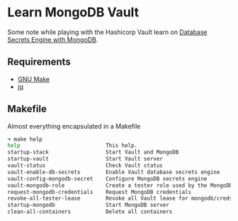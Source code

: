# Learn MongoDB Vault

Some note while playing with the Hashicorp Vault learn on [Database Secrets Engine with MongoDB](https://learn.hashicorp.com/tutorials/vault/database-mongodb?in=vault/db-credentials#enable-the-database-secrets-engine).

## Requirements

  * [GNU Make](https://www.gnu.org/software/make/)
  * [jq](https://stedolan.github.io/jq/)

## Makefile

Almost everything encapsulated in a Makefile

```bash
➜ make help
help                           This help.
startup-stack                  Start Vault and MongoDB
startup-vault                  Start Vault server
vault-status                   Check Vault status
vault-enable-db-secrets        Enable Vault database secrets engine
vault-config-mongodb-secret    Configure MongoDB secrets engine
vault-mongodb-role             Create a tester role used by the MongoDB logins
request-mongodb-credentials    Request MongoDB credentials
revoke-all-tester-lease        Revoke all Vault lease for mongodb/creds/tester
startup-mongodb                Start MongoDB server
clean-all-containers           Delete all containers
```
